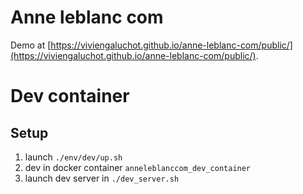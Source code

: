 # Anne leblanc com

Demo at [https://viviengaluchot.github.io/anne-leblanc-com/public/](https://viviengaluchot.github.io/anne-leblanc-com/public/).


# Dev container

## Setup

1. launch `./env/dev/up.sh`
2. dev in docker container `anneleblanccom_dev_container`
3. launch dev server in `./dev_server.sh`
